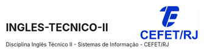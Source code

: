 <img src="cefet-logo1.png" align="right" width="150">

# INGLES-TECNICO-II
 Disciplina Inglês Técnico II - Sistemas de Informação - CEFET/RJ
